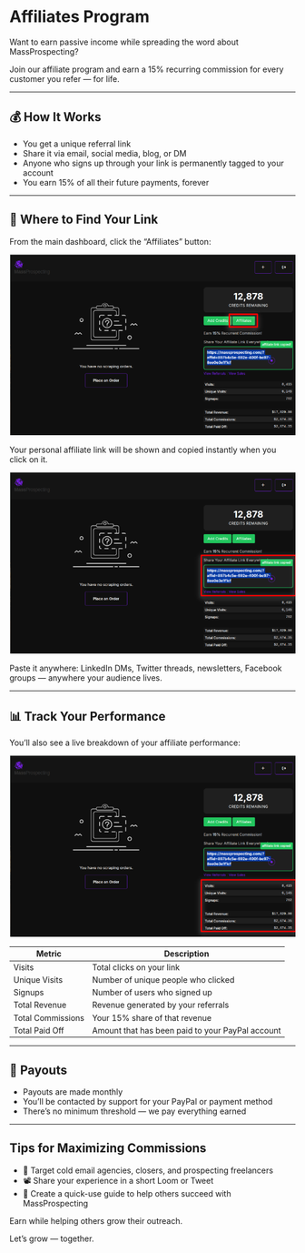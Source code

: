 # Affiliates Program

Want to earn passive income while spreading the word about MassProspecting?

Join our affiliate program and earn a 15% recurring commission for every customer you refer — for life.

---

## 💰 How It Works

- You get a unique referral link
- Share it via email, social media, blog, or DM
- Anyone who signs up through your link is permanently tagged to your account
- You earn 15% of all their future payments, forever

---

## 🔗 Where to Find Your Link

From the main dashboard, click the “Affiliates” button:

![Open Affiliate Panel](../../assets/affiliates-01.png)

Your personal affiliate link will be shown and copied instantly when you click on it.

![Affiliate Link Copied](../../assets/affiliates-02.png)

Paste it anywhere: LinkedIn DMs, Twitter threads, newsletters, Facebook groups — anywhere your audience lives.

---

## 📊 Track Your Performance

You’ll also see a live breakdown of your affiliate performance:

![Affiliate Stats Panel](../../assets/affiliates-03.png)

| Metric                | Description |
|-----------------------|-------------|
| Visits                | Total clicks on your link |
| Unique Visits         | Number of unique people who clicked |
| Signups               | Number of users who signed up |
| Total Revenue         | Revenue generated by your referrals |
| Total Commissions     | Your 15% share of that revenue |
| Total Paid Off        | Amount that has been paid to your PayPal account |

---

## 🧾 Payouts

- Payouts are made monthly
- You’ll be contacted by support for your PayPal or payment method
- There’s no minimum threshold — we pay everything earned

---

## Tips for Maximizing Commissions

- 🎯 Target cold email agencies, closers, and prospecting freelancers
- 📽️ Share your experience in a short Loom or Tweet
- 🧠 Create a quick-use guide to help others succeed with MassProspecting

Earn while helping others grow their outreach.

Let’s grow — together.

